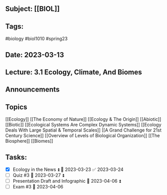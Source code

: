 ## Subject: [[BIOL]]
## Tags:
#biology #biol1010 #spring23 
## Date: 2023-03-13
## Lecture: 3.1 Ecology, Climate, And Biomes

## Announcements


## Topics
[[Ecology]]
[[The Economy of Nature]]
[[Ecology & The Origin]]
[[Abiotic]]
[[Biotic]]
[[Ecological Systems Are Complex Dynamic Systems]]
[[Ecology Deals With Large Spatial & Temporal Scales]]
[[A Grand Challenge for 21st Century Science]]
[[Overview of Levels of Biological Organization]]
[[The Biosphere]]
[[Biomes]]

## Tasks:
- [x] Ecology in the News ⏫ 📅 2023-03-23 ✅ 2023-03-24
- [ ] Quiz #3 📅 2023-03-27 ⏫
- [ ] Presentation Draft and Infographic 📅 2023-04-06 ⏫ 
- [ ] Exam #3 📅 2023-04-06